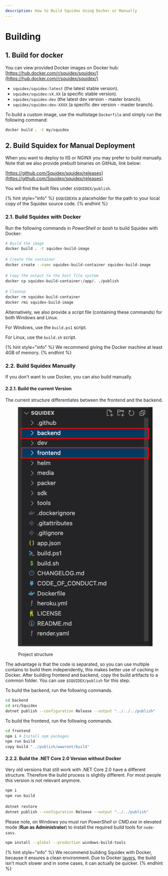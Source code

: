 ```yaml
---
description: How to Build Squidex Using Docker or Manually
---
```


# Building

## 1. Build for docker

You can view provided Docker images on Docker hub: [https://hub.docker.com/r/squidex/squidex/](https://hub.docker.com/r/squidex/squidex/)

* `squidex/squidex:latest` (the latest stable version).
* `squidex/squidex:vX.XX` (a specific stable version).
* `squidex/squidex:dev` (the latest dev version - master branch).
* `squidex/squidex:dev-XXXX` (a specific dev version - master branch).

To build a custom image, use the multistage `Dockerfile` and simply run the following command:

```bash
docker build . -t my/squidex
```

## 2. Build Squidex for Manual Deployment

When you want to deploy to IIS or NGINX you may prefer to build manually. Note that we also provide prebuilt binaries on GitHub, link below:

[https://github.com/Squidex/squidex/releases](https://github.com/Squidex/squidex/releases)

You will find the built files under `$SQUIDEX/publish`.

{% hint style="info" %}
`$SQUIDEX`is a placeholder for the path to your local copy of the Squidex source code.
{% endhint %}

### 2.1. Build Squidex with Docker

Run the following commands in _PowerShell_ or _bash_ to build Squidex with Docker:

```bash
# Build the image
docker build . -t squidex-build-image

# Create the container
docker create --name squidex-build-container squidex-build-image

# Copy the output to the host file system
docker cp squidex-build-container:/app/. ./publish

# Cleanup
docker rm squidex-build-container
docker rmi squidex-build-image
```

Alternatively, we also provide a script file (containing these commands) for both Windows and Linux.

For Windows, use the `build.ps1` script.

For Linux, use the `build.sh` script.

{% hint style="info" %}
We recommend giving the Docker machine at least 4GB of memory.
{% endhint %}

### 2.2. Build Squidex Manually

If you don't want to use Docker, you can also build manually.

#### 2.2.1. Build the current Version

The current structure differentiates between the frontend and the backend.

<div align="left">

<figure><img src="../../.gitbook/assets/2023-04-21_12-41.png" alt=""><figcaption><p>Project structure</p></figcaption></figure>

</div>

The advantage is that the code is separated, so you can use multiple contains to build them independently, this makes better use of caching in Docker. After building frontend and backend,  copy the build artifacts to a common folder. You can use `$SQUIDEX/publish` for this step.

To build the backend, run the following commands.

```bash
cd backend
cd src/Squidex
dotnet publish --configuration Release --output "../../../publish"
```

To build the frontend, run the following commands.

```bash
cd frontend
npm i # Install npm packages
npm run build
copy build "../publish/wwwroot/build"
```

#### 2.2.2. Build the .NET Core 2.0 Version without Docker

Very old versions that still work with .NET Core 2.0 have a different structure. Therefore the build process is slightly different. For most people this version is not relevant anymore.

```bash
npm i
npm run build

dotnet restore
dotnet publish --configuration Release --output "../../publish"
```

Please note, on Windows you must run _PowerShell_ or _CMD.exe_ in elevated mode (**Run as Administrator**) to install the required build tools for `node-sass`.

```bash
npm install --global --production windows-build-tools
```

{% hint style="info" %}
We recommend building Squidex with Docker, because it ensures a clean environment. Due to Docker [layers](http://bitjudo.com/blog/2014/03/13/building-efficient-dockerfiles-node-dot-js/), the build isn't much slower and in some cases, it can actually be quicker.
{% endhint %}
